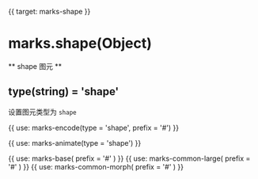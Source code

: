 {{ target: marks-shape }}

# marks.shape(Object)

** shape 图元 **

## type(string) = 'shape'

设置图元类型为 `shape`

{{ use: marks-encode(type = 'shape', prefix = '#') }}

{{ use: marks-animate(type = 'shape') }}

{{ use: marks-base( prefix = '#' ) }}
{{ use: marks-common-large( prefix = '#' ) }}
{{ use: marks-common-morph( prefix = '#' ) }}
